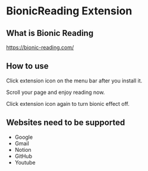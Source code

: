 # BionicReading Extension

## What is Bionic Reading

https://bionic-reading.com/

## How to use

Click extension icon on the menu bar after you install it.

Scroll your page and enjoy reading now.

Click extension icon again to turn bionic effect off.

## Websites need to be supported

- Google
- Gmail
- Notion
- GitHub
- Youtube
